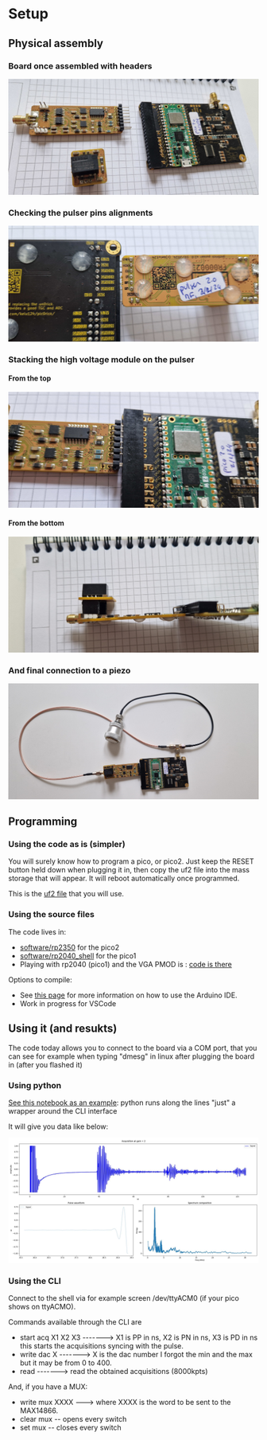 # Setup

## Physical assembly

### Board once assembled with headers

![](/documentation/images/v2/20250323_114717.jpg)

### Checking the pulser pins alignments


![](/documentation/images/v2/20250323_114809.jpg)

### Stacking the high voltage module on the pulser

#### From the top

![](/documentation/images/v2/20250323_115024.jpg)

#### From the bottom


![](/documentation/images/v2/20250323_115016.jpg)

### And final connection to a piezo

![](/documentation/images/v2/20250323_114927.jpg)

## Programming

### Using the code as is (simpler)

You will surely know how to program a pico, or pico2. Just keep the RESET button held down when plugging it in, then copy the uf2 file into the mass storage that will appear. It will reboot automatically once programmed.  

This is the [uf2 file](software/rp2350/pio_adc_max.uf2) that you will use.


### Using the source files

The code lives in:
* [software/rp2350](software/rp2350) for the pico2
* [software/rp2040_shell](software/rp2040_shell) for the pico1 
* Playing with rp2040 (pico1) and the VGA PMOD is : [code is there](software/rp2040_vga)

Options to compile:

* See [this page](https://learn.adafruit.com/rp2040-arduino-with-the-earlephilhower-core/connecting-your-rp2040) for more information on how to use the Arduino IDE.
* Work in progress for VSCode

## Using it (and resukts)

The code today allows you to connect to the board via a COM port, that you can see for example when typing "dmesg" in linux after plugging the board in (after you flashed it)

### Using python

[See this notebook as an example](software/4.PulserTests.ipynb): python runs along the lines "just" a wrapper around the CLI interface

It will give you data like below:

![](/software/imgs/rp2350/pic0gain_at_2.jpg)

### Using the CLI

Connect to the shell via for example screen /dev/ttyACM0 (if your pico shows on ttyACMO).

Commands available through the CLI are

* start acq X1 X2 X3 -------> X1 is PP in ns, X2 is PN in ns, X3 is PD in ns this starts the acquisitions syncing with the pulse.
* write dac X -------> X is the dac number I forgot the min and the max but it may be from 0 to 400.
* read -------> read the obtained acquisitions (8000kpts)

And, if you have a MUX:

* write mux XXXX ---> where XXXX is the word to be sent to the MAX14866.
* clear mux -- opens every switch
* set mux -- closes every switch